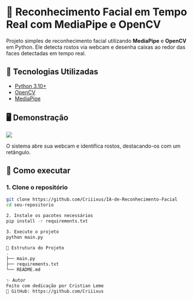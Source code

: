 # 🎯 Reconhecimento Facial em Tempo Real com MediaPipe e OpenCV

Projeto simples de reconhecimento facial utilizando **MediaPipe** e **OpenCV** em Python. Ele detecta rostos via webcam e desenha caixas ao redor das faces detectadas em tempo real.

## 🧠 Tecnologias Utilizadas

- [Python 3.10+](https://www.python.org/)
- [OpenCV](https://opencv.org/)
- [MediaPipe](https://mediapipe.dev/)

## 🖥️ Demonstração

<img src="https://img.shields.io/badge/Webcam-ON-green" />
  
O sistema abre sua webcam e identifica rostos, destacando-os com um retângulo.

## 🚀 Como executar

### 1. Clone o repositório

```bash
git clone https://github.com/Criiixus/IA-de-Reconhecimento-Facial
cd seu-repositorio

2. Instale os pacotes necessários
pip install -r requirements.txt

3. Execute o projeto
python main.py

🧊 Estrutura do Projeto
.
├── main.py
├── requirements.txt
└── README.md

✨ Autor
Feito com dedicação por Cristian Leme
🔗 GitHub: https://github.com/Criiixus

